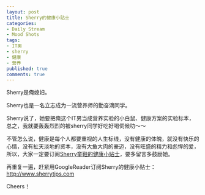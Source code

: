 ```yaml
---
layout: post
title: Sherry的健康小贴士
categories:
- Daily Stream
- Mood Shots
tags:
- IT男
- sherry
- 健康
- 营养
published: true
comments: true
---
```

<p>Sherry是俺媳妇。</p>

<p>Sherry也是一名立志成为一流营养师的勤奋滴同学。</p>

<p>Sherry说了，她要把俺这个IT男当成营养实验的小白鼠、健康方案的实验标本，总之，我就要轰轰烈烈的被sherry同学好吃好喝伺候叻～～</p>

<p>不管怎么说，健康是每个人都要重视的人生标线，没有健康的体魄，就没有快乐的心情，没有扯天淡地的资本，没有大鱼大肉的豪迈，没有旺盛的精力和彪悍的爱，所以，大家一定要订阅<a href="http://www.sherrytips.com">Sherry童鞋的健康小贴士</a>，要多留言多鼓励她。</p>

<p>再重复一遍，赶紧用GoogleReader订阅Sherry的健康小贴士：<a href="http://www.sherrytips.com">http://www.sherrytips.com</a></p>

<p>Cheers！</p>
